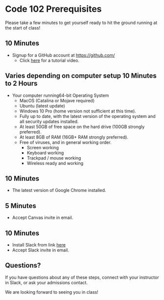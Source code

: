 # Code 102 Prerequisites

Please take a few minutes to get yourself ready to hit the ground running at the start of class!

## 10 Minutes

- Signup for a GitHub account at https://github.com/
  - Click [here](https://www.youtube.com/watch?v=2NxsjFtGjBA) for a tutorial video.

## Varies depending on computer setup 10 Minutes to 2 Hours

- Your computer running64-bit Operating System
  - MacOS (Catalina or Mojave required)
  - Ubuntu (latest update)
  - Windows 10 Pro (home version not sufficient at this time).
  - Fully up to date, with the latest version of the operating system and all security updates installed.
  - At least 50GB of free space on the hard drive (100GB strongly preferred).
  - At least 8GB of RAM (16GB+ RAM strongly preferred).
  - Free of viruses, and in general working order.
    - Screen working
    - Keyboard working
    - Trackpad / mouse working
    - Wireless ready and working

## 10 Minutes

- The latest version of Google Chrome installed.

## 5 Minutes

- Accept Canvas invite in email.

## 10 Minutes

- Install Slack from link [here](https://slack.com/downloads)
- Accept Slack invite in email.

## Questions?

If you have questions about any of these steps, connect with your instructor in Slack, or ask your admissions contact.

We are looking forward to seeing you in class!

